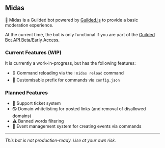 ## Midas

👑 Midas is a Guilded bot powered by [Guilded.js](https://github.com/guildedjs/guilded.js) to provide a basic moderation experience. 

At the current time, the bot is only functional if you are part of the [Guilded Bot API Beta/Early Access](https://www.guilded.gg/blog/spring-update-2022).

### Current Features (WIP)
It is currently a work-in-progress, but has the following features:
- 🔃 Command reloading via the `!midas reload` command
- 📝 Customisable prefix for commands via `config.json`

### Planned Features
- 📩 Support ticket system
- 🌎 Domain whitelisting for posted links (and removal of disallowed domains)
- ⚠️ Banned words filtering
- 📆 Event management system for creating events via commands

----

_This bot is not production-ready. Use at your own risk._